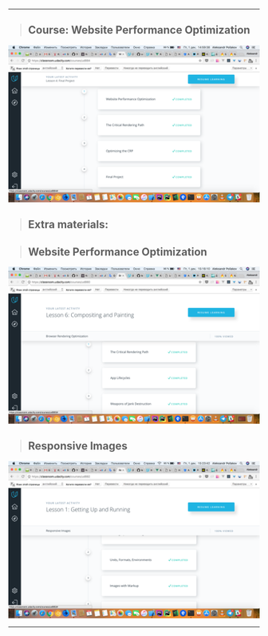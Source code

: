 --------------------

>## Course: Website Performance Optimization
![Task_9](/img/Course_9.1.png)

>## Extra materials:

>## Website Performance Optimization
![Task_9](/img/Course_9.2.png)

>## Responsive Images
![Task_9](/img/Course_9.3.png)

--------------------
